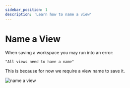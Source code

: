 ```yaml
---
sidebar_position: 1
description: 'Learn how to name a view'
---
```


# Name a View

When saving a workspace you may run into an error:
    
    "All views need to have a name"

This is because for now we require a view name to save it.

![name a view](/img/docs/name-view.gif)
